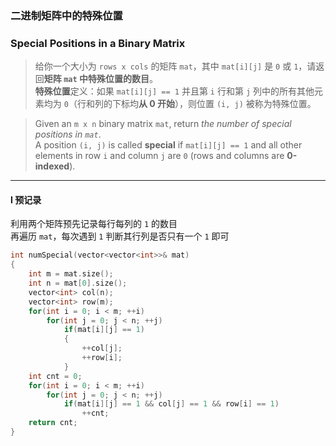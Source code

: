 ### 二进制矩阵中的特殊位置
### Special Positions in a Binary Matrix

> 给你一个大小为 `rows x cols` 的矩阵 `mat`，其中 `mat[i][j]` 是 `0` 或 `1`，请返回**矩阵 `mat` 中特殊位置的数目**。  
> **特殊位置**定义：如果 `mat[i][j] == 1` 并且第 `i` 行和第 `j` 列中的所有其他元素均为 `0`（行和列的下标均**从 0 开始**），则位置 `(i, j)` 被称为特殊位置。  

> Given an `m x n` binary matrix `mat`, return *the number of special positions in `mat`*.  
> A position `(i, j)` is called **special** if `mat[i][j] == 1` and all other elements in row `i` and column `j` are `0` (rows and columns are **0-indexed**).  

----------

#### I 预记录

利用两个矩阵预先记录每行每列的 `1` 的数目  
再遍历 `mat`，每次遇到 `1` 判断其行列是否只有一个 `1` 即可  

```cpp
int numSpecial(vector<vector<int>>& mat) 
{
    int m = mat.size();
    int n = mat[0].size();
    vector<int> col(n);
    vector<int> row(m);
    for(int i = 0; i < m; ++i)
        for(int j = 0; j < n; ++j)
            if(mat[i][j] == 1)
            {
                ++col[j];
                ++row[i];
            }
    int cnt = 0;
    for(int i = 0; i < m; ++i)
        for(int j = 0; j < n; ++j)
            if(mat[i][j] == 1 && col[j] == 1 && row[i] == 1)
                ++cnt;
    return cnt;
}
```

